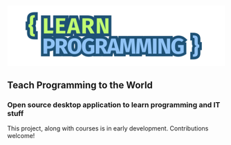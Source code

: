 ![learn-programming.app](./src/renderer/assets/learn-programming-logo.svg)

## Teach Programming to the World

### Open source desktop application to learn programming and IT stuff

This project, along with courses is in early development. Contributions welcome!
